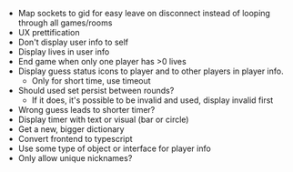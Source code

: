 - Map sockets to gid for easy leave on disconnect instead of looping through all games/rooms
- UX prettification
- Don't display user info to self
- Display lives in user info
- End game when only one player has >0 lives
- Display guess status icons to player and to other players in player info. 
    - Only for short time, use timeout
- Should used set persist between rounds?
    - If it does, it's possible to be invalid and used, display invalid first
- Wrong guess leads to shorter timer?
- Display timer with text or visual (bar or circle)
- Get a new, bigger dictionary
- Convert frontend to typescript
- Use some type of object or interface for player info
- Only allow unique nicknames?
